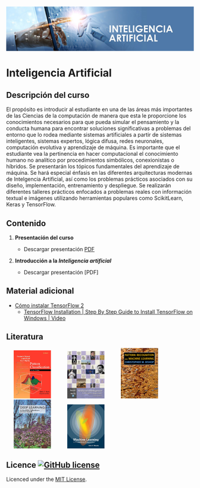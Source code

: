 [![banner](/_assets/pics/bannerAI.jpg)](https://github.com/marcoteran/deeplearningmodule)
# Inteligencia Artificial
## Descripción del curso

El propósito es introducir al estudiante en una de las áreas más importantes de las Ciencias de la computación de manera que esta le proporcione los conocimientos necesarios para que pueda simular el pensamiento y la conducta humana para encontrar soluciones significativas a problemas del entorno que lo rodea mediante sistemas artificiales a partir de sistemas inteligentes, sistemas expertos, lógica difusa, redes neuronales, computación evolutiva y aprendizaje de máquina. Es importante que el estudiante vea la pertinencia en hacer computacional el conocimiento humano no analítico por procedimientos simbólicos, conexionistas o híbridos.
Se presentarán los tópicos fundamentales del aprendizaje de máquina.
Se hará especial énfasis en las diferentes arquitecturas modernas de Intelgencia Artificial, así como los problemas prácticos asociados con su diseño, implementación, entrenamiento y despliegue. Se realizarán diferentes talleres prácticos enfocados a problemas reales con información textual e imágenes utilizando herramientas populares como ScikitLearn, Keras y TensorFlow.


## Contenido
1. **Presentación del curso**
	* Descargar presentación [PDF](https://github.com/marcoteran/deeplearningmodule/raw/main/00_machinelearning_presentation.pdf)
	
2. **Introducción a la *Inteligencia artificial***
	* Descargar presentación [PDF]
	


## Material adicional

* [Cómo instalar TensorFlow 2](https://www.tensorflow.org/install?hl=es-419)
	* [TensorFlow Installation | Step By Step Guide to Install TensorFlow on Windows | Video](https://www.youtube.com/watch?v=s4Lcf9du9L8)

## Literatura

<p float="left">

[<img src="/_assets/pics/DudaPatternclassification.jpg" width="100" alt="Richard O. Duda - Pattern classification" title="Richard O. Duda - Pattern classification" hspace="20">](https://github.com/marcoteran/deeplearningmodule/raw/main/aditionalmaterial/books/Richard%20O.%20Duda%20-%20Pattern%20classification.pdf)
[<img src="/_assets/pics/RussellArtificialIntelligence.jpg" width="100" alt="Stuart Russell - Artificial Intelligence_ A Modern Approach" title="Stuart Russell - Artificial Intelligence_ A Modern Approach" hspace="20">](https://github.com/marcoteran/machinelearning/raw/master/aditionalmaterial/books/Stuart%20Russell%20-%20Artificial%20Intelligence%20A%20Modern%20Approach.pdf)
[<img src="/_assets/pics/BishopPattern Recognition.jpg" width="100" alt="Christopher M. Bishop - Pattern Recognition and Machine Learning" title="Christopher M. Bishop - Pattern Recognition and Machine Learning" hspace="20">](https://github.com/marcoteran/deeplearningmodule/raw/main/aditionalmaterial/books/Christopher%20M.%20Bishop%20-%20Pattern%20Recognition%20and%20Machine%20Learning.pdf)
[<img src="/_assets/pics/IanGoodfellowDeepLearning.jpg" width="100" alt="Ian Goodfellow - Deep Learning" title="Ian Goodfellow - Deep Learning" hspace="20">](https://github.com/marcoteran/deeplearningmodule/raw/main/aditionalmaterial/books/Ian%20Goodfellow%20-%20Deep%20Learning.pdf)
[<img src="/_assets/pics/MurphyMachine Learning.jpg" width="100" alt="Kevin P. Murphy - Machine Learning_ A Probabilistic Perspective" title="Kevin P. Murphy - Machine Learning_ A Probabilistic Perspective" hspace="20">](https://github.com/marcoteran/deeplearningmodule/raw/main/aditionalmaterial/books/Kevin%20P.%20Murphy%20-%20Machine%20Learning_%20A%20Probabilistic%20Perspective.pdf)
</p>

## Licence [![GitHub license](https://img.shields.io/github/license/marcoteran/deeplearningmodule.svg)](https://github.com/marcoteran/deeplearningmodule/blob/master/LICENSE)

Licenced under the [MIT License](https://github.com/MinorMole/RcloneLab/blob/master/LICENSE).